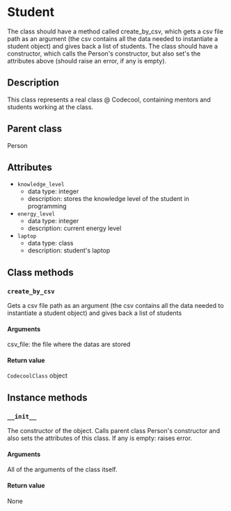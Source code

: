 # Student

The class should have a method called create_by_csv, which gets a csv file path as an argument (the csv contains all the data needed to instantiate a student object) and gives back a list of students. The class should have a constructor, which calls the Person's constructor, but also set's the attributes above (should raise an error, if any is empty).

## Description
This class represents a real class @ Codecool, containing mentors and students working at the class.

## Parent class
Person

## Attributes

* ```knowledge_level```
  * data type: integer
  * description: stores the knowledge level of the student in programming
* ```energy_level```
  * data type: integer
  * description: current energy level
* ```laptop```
  * data type: class
  * description: student's laptop

## Class methods

### ```create_by_csv```

 Gets a csv file path as an argument (the csv contains all the data needed to instantiate a student object) and gives back a list of students

#### Arguments

csv_file: the file where the datas are stored

#### Return value

```CodecoolClass``` object

## Instance methods

### ```__init__```

The constructor of the object.
Calls parent class Person's constructor and also sets the attributes of this class. If any is empty: raises error.

#### Arguments

All of the arguments of the class itself.

#### Return value
None
